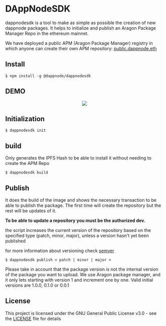 # DAppNodeSDK

dappnodesdk is a tool to make as simple as possible the creation of new dappnode packages. It helps to initialize and publish an Aragon Package Manager Repo in the ethereum mainnet.

We have deployed a public APM (Aragon Package Manager) registry in which anyone can create their own APM repository: [public.dappnode.eth](https://etherscan.io/address/public.dappnode.eth)

## Install

```
$ npm install -g @dappnode/dappnodesdk
```

## DEMO

<p align="center"><img src="/img/demo.gif?raw=true"/></p>

## Initialization

```
$ dappnodesdk init
```

## build

Only generates the IPFS Hash to be able to install it without needing to create the APM Repo

```
$ dappnodesdk build
```

## Publish

It does the build of the image and shows the necessary transaction to be able to publish the package. The first time will create the repository but the rest will be updates of it.

**To be able to update a repository you must be the authorized dev.**

the script increases the current version of the repository based on the specified type (patch, minor, major), unless a version hasn't yet been published

for more information about versioning check [semver](https://semver.org/)

```
$ dappnodesdk publish < patch | minor | major >
```

Please take in account that the package version is not the internal version of the package you want to upload.
We use Aragon package manager, and it only lets starting with version 1 and increment one by one. Valid initial versions are 1.0.0, 0.1.0 or 0.0.1

## License

This project is licensed under the GNU General Public License v3.0 - see the [LICENSE](LICENSE) file for details
